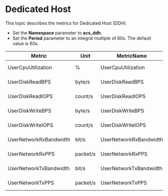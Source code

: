 # Dedicated Host

This topic describes the metrics for Dedicated Host \(DDH\).

-   Set the **Namespace** parameter to **acs\_ddh**.
-   Set the **Period** parameter to an integral multiple of 60s. The default value is 60s.

|Metric|Unit|MetricName|Dimensions|Statistics|
|------|----|----------|----------|----------|
|UserCpuUtilization|%|UserCpuUtilization|userId and DedicatedHostId|Value|
|UserDiskReadBPS|byte/s|UserDiskReadBPS|userId and DedicatedHostId|Value|
|UserDiskReadIOPS|count/s|UserDiskReadIOPS|userId and DedicatedHostId|Value|
|UserDiskWriteBPS|byte/s|UserDiskWriteBPS|userId and DedicatedHostId|Value|
|UserDiskWriteIOPS|count/s|UserDiskWriteIOPS|userId and DedicatedHostId|Value|
|UserNetworkRxBandwidth|bit/s|UserNetworkRxBandwidth|userId and DedicatedHostId|Value|
|UserNetworkRxPPS|packet/s|UserNetworkRxPPS|userId and DedicatedHostId|Value|
|UserNetworkTxBandwidth|bit/s|UserNetworkTxBandwidth|userId and DedicatedHostId|Value|
|UserNetworkTxPPS|packet/s|UserNetworkTxPPS|userId and DedicatedHostId|Value|

